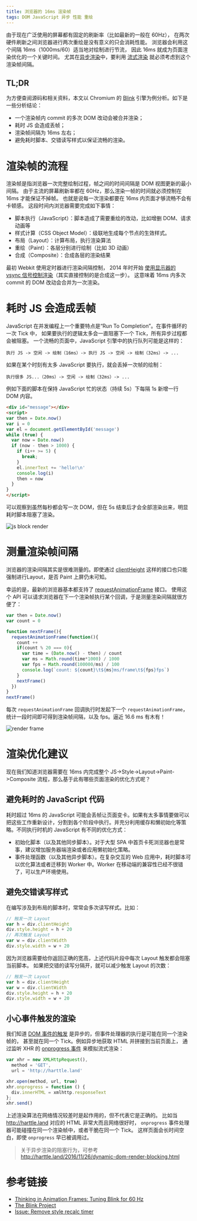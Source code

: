 ```yaml
---
title: 浏览器的 16ms 渲染帧
tags: DOM JavaScript 异步 性能 重绘
---
```


由于现在广泛使用的屏幕都有固定的刷新率（比如最新的一般在 60Hz），
在两次硬件刷新之间浏览器进行两次重绘是没有意义的只会消耗性能。
浏览器会利用这个间隔 16ms（1000ms/60）适当地对绘制进行节流，
因此 16ms 就成为页面渲染优化的一个关键时间。
尤其在[异步渲染][async-render]中，要利用 [流式渲染][css-js-render] 就必须考虑到这个渲染帧间隔。

## TL;DR

为方便查阅源码和相关资料，本文以 Chromium 的 [Blink][blink] 引擎为例分析。如下是一些分析结论：

* 一个渲染帧内 commit 的多次 DOM 改动会被合并渲染；
* 耗时 JS 会造成丢帧；
* 渲染帧间隔为 16ms 左右；
* 避免耗时脚本、交错读写样式以保证流畅的渲染。

<!--more-->

# 渲染帧的流程

渲染帧是指浏览器一次完整绘制过程，帧之间的时间间隔是 DOM 视图更新的最小间隔。
由于主流的屏幕刷新率都在 60Hz，那么渲染一帧的时间就必须控制在 16ms 才能保证不掉帧。
也就是说每一次渲染都要在 16ms 内页面才够流畅不会有卡顿感。
这段时间内浏览器需要完成如下事情：

* 脚本执行（JavaScript）：脚本造成了需要重绘的改动，比如增删 DOM、请求动画等
* 样式计算（CSS Object Model）：级联地生成每个节点的生效样式。
* 布局（Layout）：计算布局，执行渲染算法
* 重绘（Paint）：各层分别进行绘制（比如 3D 动画）
* 合成（Composite）：合成各层的渲染结果

最初 Webkit 使用定时器进行渲染间隔控制，
2014 年时开始 [使用显示器的 vsync 信号控制渲染][remove-timer]（其实直接控制的是合成这一步）。
这意味着 16ms 内多次 commit 的 DOM 改动会合并为一次渲染。

# 耗时 JS 会造成丢帧

JavaScript 在并发编程上一个重要特点是“Run To Completion”。在事件循环的一次 Tick 中，
如果要执行的逻辑太多会一直阻塞下一个 Tick，所有异步过程都会被阻塞。
一个流畅的页面中，JavaScript 引擎中的执行队列可能是这样的：

```
执行 JS -> 空闲 -> 绘制（16ms）-> 执行 JS -> 空闲 -> 绘制（32ms）-> ...
```

如果在某个时刻有太多 JavaScript 要执行，就会丢掉一次帧的绘制：

```
执行很多 JS...（20ms）-> 空闲 -> 绘制（32ms）-> ...
```

例如下面的脚本在保持 JavaScript 忙的状态（持续 5s）下每隔 1s 新增一行 DOM 内容。

```html
<div id="message"></div>
<script>
var then = Date.now()
var i = 0
var el = document.getElementById('message')
while (true) {
  var now = Date.now()
  if (now - then > 1000) {
    if (i++ >= 5) {
      break;
    }
    el.innerText += 'hello!\n'
    console.log(i)
    then = now
  }
}
</script>
```

可以观察到虽然每秒都会写一次 DOM，但在 5s 结束后才会全部渲染出来，明显耗时脚本阻塞了渲染。

![js block render](/assets/img/blog/dom/js-block-render.gif)

# 测量渲染帧间隔 

浏览器的渲染间隔其实是很难测量的。即使通过 [clientHeight][client-size] 这样的接口也只能强制进行Layout，是否 Paint 上屏仍未可知。

幸运的是，最新的浏览器基本都支持了 [requestAnimationFrame][requestAnimationFrame] 接口。
使用这个 API 可以请求浏览器在下一个渲染帧执行某个回调，于是测量渲染间隔就很方便了：

```javascript
var then = Date.now()
var count = 0

function nextFrame(){
  requestAnimationFrame(function(){
    count ++
    if(count % 20 === 0){
      var time = (Date.now() - then) / count
      var ms = Math.round(time*1000) / 1000
      var fps = Math.round(100000/ms) / 100
      console.log(`count: ${count}\t${ms}ms/frame\t${fps}fps`)
    }
    nextFrame()
  })
}
nextFrame()
```

每次 `requestAnimationFrame` 回调执行时发起下一个 `requestAnimationFrame`，统计一段时间即可得到渲染帧间隔，以及 fps。逼近 16.6 ms 有木有！

![render frame](/assets/img/blog/dom/render-frame.gif)

# 渲染优化建议

现在我们知道浏览器需要在 16ms 内完成整个 JS->Style->Layout->Paint->Composite 流程，那么基于此有哪些页面渲染的优化方式呢？

## 避免耗时的 JavaScript 代码

耗时超过 16ms 的 JavaScript 可能会丢帧让页面变卡。如果有太多事情要做可以把这些工作重新设计，分割到各个阶段中执行。并充分利用缓存和懒初始化等策略。不同执行时机的 JavaScript 有不同的优化方式：

* 初始化脚本（以及其他同步脚本）。对于大型 SPA 中首页卡死浏览器也是常事，建议增加服务器端渲染或者应用懒初始化策略。
* 事件处理函数（以及其他异步脚本）。在复杂交互的 Web 应用中，耗时脚本可以优化算法或者迁移到 Worker 中。Worker 在移动端的兼容性已经不很错了，可以生产环境使用。

## 避免交错读写样式

在编写涉及到布局的脚本时，常常会多次读写样式。比如：

```javascript
// 触发一次 Layout
var h = div.clientHeight
div.style.height = h + 20
// 再次触发 Layout
var w = div.clientWidth
div.style.width = w + 20
```

因为浏览器需要给你返回正确的宽高，上述代码片段中每次 Layout 触发都会阻塞当前脚本。
如果把交错的读写分隔开，就可以减少触发 Layout 的次数：

```javascript
// 触发一次 Layout
var h = div.clientHeight
var w = div.clientWidth
div.style.height = h + 20
div.style.width = w + 20
```

## 小心事件触发的渲染

我们知道 [DOM 事件的触发][dispatchEvent] 是异步的，但事件处理器的执行是可能在同一个渲染帧的，
甚至就在同一个 Tick。例如异步地获取 HTML 并拼接到当前页面上，
通过监听 XHR 的 [onprogress 事件][onprogress] 来模拟流式渲染：

```javascript
var xhr = new XMLHttpRequest(),
  method = 'GET',
  url = 'http://harttle.land'

xhr.open(method, url, true)
xhr.onprogress = function () {
  div.innerHTML = xmlhttp.responseText
};
xhr.send()
```

上述渲染算法在网络情况较差时是起作用的，但不代表它是正确的。
比如当 <http://harttle.land> 对应的 HTML 非常大而且网络很好时，
`onprogress` 事件处理器可能碰撞在同一个渲染帧中，或者干脆在同一个 Tick。
这样页面会长时间空白，即使 `onprogress` 早已被调用过。

> 关于异步渲染的阻塞行为，可参考 <http://harttle.land/2016/11/26/dynamic-dom-render-blocking.html>

# 参考链接

* [Thinking in Animation Frames: Tuning Blink for 60 Hz][thinking-60]
* [The Blink Project][blink]
* [Issue: Remove style recalc timer][remove-timer]

[remove-timer]: https://bugs.chromium.org/p/chromium/issues/detail?id=337617
[blink]: https://chromium.googlesource.com/chromium/blink/
[thinking-60]: https://groups.google.com/a/chromium.org/forum/#!topic/blink-dev/bxIPxpzLprQ
[async-render]: http://harttle.land/2016/11/26/dynamic-dom-render-blocking.html
[css-js-render]: http://harttle.land/2016/11/26/static-dom-render-blocking.html
[client-size]: /2016/04/24/client-height-width.html
[requestAnimationFrame]: https://developer.mozilla.org/zh-CN/docs/Web/API/Window/requestAnimationFrame
[dispatchEvent]: https://developer.mozilla.org/zh-CN/docs/Web/API/EventTarget/dispatchEvent
[onprogress]: https://developer.mozilla.org/zh-CN/docs/Web/API/XMLHttpRequestEventTarget/onprogress

